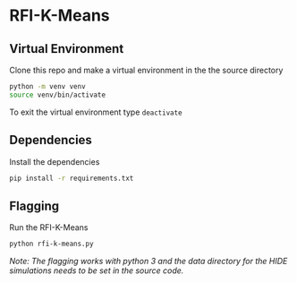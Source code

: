 # RFI-K-Means
## Virtual Environment
Clone this repo and make a virtual environment in the the source directory
```sh
python -m venv venv
source venv/bin/activate
```
To exit the virtual environment type `deactivate`

## Dependencies
Install the dependencies 
```sh
pip install -r requirements.txt 
```

## Flagging
Run the RFI-K-Means
```sh
python rfi-k-means.py 
```
*Note: The flagging works with python 3 and the data directory for the HIDE simulations needs to be set in the source code.*
